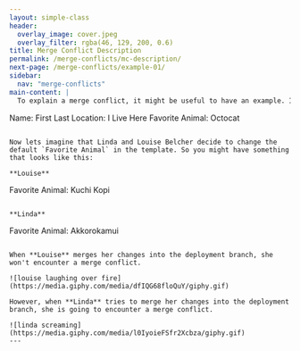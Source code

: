 ```yaml
---
layout: simple-class
header:
  overlay_image: cover.jpeg
  overlay_filter: rgba(46, 129, 200, 0.6)
title: Merge Conflict Description
permalink: /merge-conflicts/mc-description/
next-page: /merge-conflicts/example-01/
sidebar:
  nav: "merge-conflicts"
main-content: |
  To explain a merge conflict, it might be useful to have an example. Imagine we are creating a template for people to describe themselves. You might have something like looks like this:

  ```
  Name: First Last
  Location: I Live Here
  Favorite Animal: Octocat
  ```

  Now lets imagine that Linda and Louise Belcher decide to change the default `Favorite Animal` in the template. So you might have something that looks like this:

  **Louise**
  ```
  Favorite Animal: Kuchi Kopi
  ```

  **Linda**
  ```
  Favorite Animal: Akkorokamui
  ```

  When **Louise** merges her changes into the deployment branch, she won't encounter a merge conflict.

  ![louise laughing over fire](https://media.giphy.com/media/dfIQG68floQuY/giphy.gif)

  However, when **Linda** tries to merge her changes into the deployment branch, she is going to encounter a merge conflict.

  ![linda screaming](https://media.giphy.com/media/l0IyoieFSfr2Xcbza/giphy.gif)
---
```

